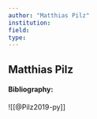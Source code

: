 ```yaml
---
author: "Matthias Pilz"
institution:
field:
type:
---
```


## Matthias Pilz
#### Bibliography:

![[@Pilz2019-py]]